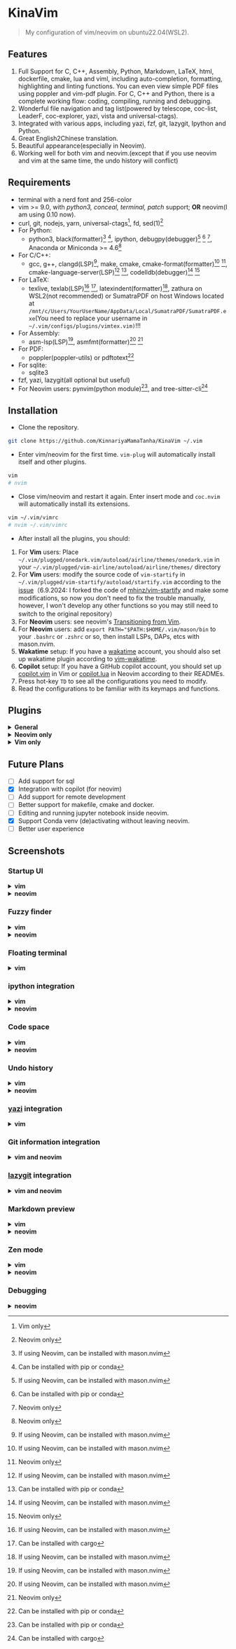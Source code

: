 # KinaVim

> My configuration of vim/neovim on ubuntu22.04(WSL2).

## Features

1. Full Support for C, C++, Assembly, Python, Markdown, LaTeX, html, dockerfile, cmake, lua and viml, including auto-completion, formatting, highlighting and linting functions. You can even view simple PDF files using poppler and vim-pdf plugin. For C, C++ and Python, there is a complete working flow: coding, compiling, running and debugging.
2. Wonderful file navigation and tag list(powered by telescope, coc-list, LeaderF, coc-explorer, yazi, vista and universal-ctags).
3. Integrated with various apps, including yazi, fzf, git, lazygit, Ipython and Python.
4. Great English2Chinese translation.
5. Beautiful appearance(especially in Neovim).
6. Working well for both vim and neovim.(except that if you use neovim and vim at the same time, the undo history will conflict)

## Requirements

- terminal with a nerd font and 256-color
- vim >= 9.0, with *python3, conceal, terminal, patch* support; **OR** neovim(I am using 0.10 now).
- curl, git, nodejs, yarn, universal-ctags[^4], fd, sed(1)[^5]
- For Python:
    - python3, black(formatter)[^1] [^2], ipython, debugpy(debugger)[^1] [^2] [^5], Anaconda or Miniconda >= 4.6[^5]
- For C/C++:
    - gcc, g++, clangd(LSP)[^1], make, cmake, cmake-format(formatter)[^1] [^5], cmake-language-server(LSP)[^1] [^2], codelldb(debugger)[^1] [^5]
- For LaTeX:
    - texlive, texlab(LSP)[^1] [^3], latexindent(formatter)[^1], zathura on WSL2(not recommended) or SumatraPDF on host Windows located at `/mnt/c/Users/YourUserName/AppData/Local/SumatraPDF/SumatraPDF.exe`(You need to replace your username in `~/.vim/configs/plugins/vimtex.vim)`!!!
- For Assembly:
    - asm-lsp(LSP)[^1], asmfmt(formatter)[^1] [^5]
- For PDF:
    - poppler(poppler-utils) or pdftotext[^2]
- For sqlite:
    - sqlite3
- fzf, yazi, lazygit(all optional but useful)
- For Neovim users: pynvim(python module)[^2], and tree-sitter-cli[^3]

[^1]: If using Neovim, can be installed with mason.nvim
[^2]: Can be installed with pip or conda
[^3]: Can be installed with cargo
[^4]: Vim only
[^5]: Neovim only

## Installation

- Clone the repository.

```bash
git clone https://github.com/KinnariyaMamaTanha/KinaVim ~/.vim
```

- Enter vim/neovim for the first time. `vim-plug` will automatically install itself and other plugins.

```bash
vim
# nvim
```

- Close vim/neovim and restart it again. Enter insert mode and `coc.nvim` will automatically install its extensions.

```bash
vim ~/.vim/vimrc
# nvim ~/.vim/vimrc
```

- After install all the plugins, you should:

1. For **Vim** users: Place `~/.vim/plugged/onedark.vim/autoload/airline/themes/onedark.vim` in your `~/.vim/plugged/vim-airline/autoload/airline/themes/` directory
2. For **Vim** users: modify the source code of `vim-startify` in `~/.vim/plugged/vim-startify/autoload/startify.vim` according to the [issue](https://github.com/mhinz/vim-startify/issues/400#issuecomment-565858638)（6.9.2024: I forked the code of [mhinz/vim-startify](https://github.com/mhinz/vim-startify) and make some modifications, so now you don't need to fix the trouble manually, however, I won't develop any other functions so you may still need to switch to the original repository）
3. For **Neovim** users: see neovim's [Transitioning from Vim](https://neovim.io/doc/user/nvim.html#nvim-from-vim).
4. For **Neovim** users: add `export PATH="$PATH:$HOME/.vim/mason/bin` to your `.bashrc` or `.zshrc` or so, then install LSPs, DAPs, etcs with mason.nvim.
5. **Wakatime** setup: If you have a [wakatime](https://wakatime.com/) account, you should also set up wakatime plugin according to [vim-wakatime](https://github.com/wakatime/vim-wakatime).
6. **Copilot** setup: If you have a GitHub copilot account, you should set up [copilot.vim](https://github.com/github/copilot.vim) in Vim or [copilot.lua](https://github.com/zbirenbaum/copilot.lua) in Neovim according to their READMEs.
7. Press hot-key `TD` to see all the configurations you need to modify.
8. Read the configurations to be familiar with its keymaps and functions.

## Plugins

<details>
  <summary><b>General</b></summary>

- [junegunn/vim-plug](https://github.com/junegunn/vim-plug)
- [neoclide/coc.nvim](https://github.com/neoclide/coc.nvim)
- [honza/vim-snippets](https://github.com/honza/vim-snippets)
- [dhruvasagar/vim-table-mode](https://github.com/dhruvasagar/vim-table-mode)
- [rhysd/clever-f.vim](https://github.com/rhysd/clever-f.vim)
- [Asheq/close-buffers.vim](https://github.com/Asheq/close-buffers.vim)
- [tpope/vim-repeat](https://github.com/tpope/vim-repeat)
- [wakatime/vim-wakatime](https://github.com/wakatime/vim-wakatime)
- [kkvh/vim-docker-tools](https://github.com/kkvh/vim-docker-tools)
- [hotoo/pangu.vim](https://github.com/hotoo/pangu.vim)
- [lervag/vimtex](https://github.com/lervag/vimtex)
- [makerj/vim-pdf](https://github.com/makerj/vim-pdf)
- [mayanksuman/vim-notes-markdown](https://github.com/mayanksuman/vim-notes-markdown)
- [voldikss/vim-translator](https://github.com/voldikss/vim-translator)
- [tpope/vim-fugitive](https://github.com/tpope/vim-fugitive)
- [dstein64/vim-startuptime](https://github.com/dstein64/vim-startuptime)
- [chrisbra/csv.vim](https://github.com/chrisbra/csv.vim)

<details>
  <summary><b>coc.nvim plugins</b></summary>

- [josa42/coc-sh](https://github.com/josa42/coc-sh)
- [neoclide/coc-json](https://github.com/neoclide/coc-json)
- [iamcco/coc-vimlsp](https://github.com/iamcco/coc-vimlsp)
- [fannheyward/coc-pyright](https://github.com/fannheyward/coc-pyright)
- [clangd/coc-clangd](https://github.com/clangd/coc-clangd)
- [fannheyward/coc-markdownlint](https://github.com/fannheyward/coc-markdownlint)
- [neoclide/coc-git](https://github.com/neoclide/coc-git)
- [weirongxu/coc-explorer](https://github.com/weirongxu/coc-explorer)
- [neoclide/coc-snippets](https://github.com/neoclide/coc-snippets)
- [bigshans/coc-word](https://github.com/bigshans/coc-word)
- [neoclide/coc-yank](https://github.com/neoclide/coc-yank)
- [yaegassy/coc-pydocstring](https://github.com/yaegassy/coc-pydocstring)
- [josa42/coc-docker](https://github.com/josa42/coc-docker)
- [fannheyward/coc-ecdict](https://github.com/fannheyward/coc-ecdict)
- [weirongxu/coc-webview](https://github.com/weirongxu/coc-webview)
- [weirongxu/coc-markdown-preview-enhanced](https://github.com/weirongxu/coc-markdown-preview-enhanced)
- [neoclide/coc-html](https://github.com/neoclide/coc-html)
- [hexh250786313/coc-todo-tree](https://github.com/hexh250786313/coc-todo-tree) (Vim only)
- [fannheyward/coc-texlab](https://github.com/fannheyward/coc-texlab)
- [josa42/coc-lua](https://github.com/josa42/coc-lua)

</details>

</details>

<details>
  <summary><b>Neovim only</b></summary>

- [HiPhish/rainbow-delimiters.nvim](https://github.com/HiPhish/rainbow-delimiters.nvim)
- [nvim-treesitter/nvim-treesitter](https://github.com/nvim-treesitter/nvim-treesitter)
- [navarasu/onedark.nvim](https://github.com/navarasu/onedark.nvim)
- [folke/tokyonight.nvim](https://github.com/folke/tokyonight.nvim)
- [Mofiqul/vscode.nvim](https://github.com/Mofiqul/vscode.nvim)
- [nvim-tree/nvim-web-devicons](https://github.com/nvim-tree/nvim-web-devicons)
- [nvim-lualine/lualine.nvim](https://github.com/nvim-lualine/lualine.nvim)
- [folke/twilight.nvim](https://github.com/folke/twilight.nvim)
- [folke/zen-mode.nvim](https://github.com/folke/zen-mode.nvim)
- [hedyhli/outline.nvim](https://github.com/hedyhli/outline.nvim)
- [natecraddock/workspaces.nvim](https://github.com/natecraddock/workspaces.nvim)
- [nvim-lua/plenary.nvim](https://github.com/nvim-lua/plenary.nvim)
- [nvim-telescope/telescope.nvim](https://github.com/nvim-telescope/telescope.nvim)
- [Bekaboo/dropbar.nvim](https://github.com/Bekaboo/dropbar.nvim)
- [akinsho/bufferline.nvim](https://github.com/akinsho/bufferline.nvim)
- [CRAG666/code_runner.nvim](https://github.com/CRAG666/code_runner.nvim)
- [windwp/nvim-autopairs](https://github.com/windwp/nvim-autopairs)
- [numToStr/Comment.nvim](https://github.com/numToStr/Comment.nvim)
- [lukas-reineke/indent-blankline.nvim](https://github.com/lukas-reineke/indent-blankline.nvim)
- [akinsho/toggleterm.nvim](https://github.com/akinsho/toggleterm.nvim)
- [nvimdev/dashboard-nvim](https://github.com/nvimdev/dashboard-nvim)
- [kylechui/nvim-surround](https://github.com/kylechui/nvim-surround)
- [fedepujol/move.nvim](https://github.com/fedepujol/move.nvim)
- [MeanderingProgrammer/markdown.nvim](https://github.com/MeanderingProgrammer/markdown.nvim)
- [mfussenegger/nvim-dap](https://github.com/mfussenegger/nvim-dap)
- [nvim-neotest/nvim-nio](https://github.com/nvim-neotest/nvim-nio)
- [rcarriga/nvim-dap-ui](https://github.com/rcarriga/nvim-dap-ui)
- [mfussenegger/nvim-dap-python](https://github.com/mfussenegger/nvim-dap-python)
- [LunarVim/bigfile.nvim](https://github.com/LunarVim/bigfile.nvim)
- [gelguy/wilder.nvim](https://github.com/gelguy/wilder.nvim)
- [FabianWirth/search.nvim](https://github.com/FabianWirth/search.nvim)
- [debugloop/telescope-undo.nvim](https://github.com/debugloop/telescope-undo.nvim)
- [williamboman/mason.nvim](https://github.com/williamboman/mason.nvim)
- [stevearc/conform.nvim](https://github.com/stevearc/conform.nvim)
- [kkharji/sqlite.lua](https://github.com/kkharji/sqlite.lua)
- [VidocqH/data-viewer.nvim](https://github.com/VidocqH/data-viewer.nvim)
- [jamestthompson3/nvim-remote-containers](https://github.com/jamestthompson3/nvim-remote-containers)
- [folke/trouble.nvim](https://github.com/folke/trouble.nvim)
- [zbirenbaum/copilot.lua](https://github.com/zbirenbaum/copilot.lua)
- [kmontocam/nvim-conda](https://github.com/kmontocam/nvim-conda)

</details>

<details>
  <summary><b>Vim only</b></summary>

- [KinnariyaMamaTanha/vim-startify](https://github.com/KinnariyaMamaTanha/vim-startify)
- [Yggdroot/LeaderF](https://github.com/Yggdroot/LeaderF)
- [scrooloose/nerdcommenter](https://github.com/scrooloose/nerdcommenter)
- [liuchengxu/vista.vim](https://github.com/liuchengxu/vista.vim)
- [luochen1990/rainbow](https://github.com/luochen1990/rainbow) [](https://github.com/)
- [sheerun/vim-polyglot](https://github.com/sheerun/vim-polyglot)
- [vim-airline/vim-airline](https://github.com/vim-airline/vim-airline)
- [ryanoasis/vim-devicons](https://github.com/ryanoasis/vim-devicons)
- [joshdick/onedark.vim](https://github.com/joshdick/onedark.vim)
- [mbbill/undotree](https://github.com/mbbill/undotree)
- [rhysd/accelerated-jk](https://github.com/rhysd/accelerated-jk)
- [junegunn/goyo.vim](https://github.com/junegunn/goyo.vim)
- [junegunn/limelight.vim](https://github.com/junegunn/limelight.vim)
- [lambdalisue/vim-nerdfont](https://github.com/lambdalisue/vim-nerdfont)
- [lambdalisue/glyph-palette.vim](https://github.com/lambdalisue/glyph-palette.vim)
- [leafOfTree/vim-project](https://github.com/leafOfTree/vim-project)
- [voldikss/vim-floaterm](https://github.com/voldikss/vim-floaterm)
- [Yggdroot/indentLine](https://github.com/Yggdroot/indentLine)
- [tpope/vim-surround](https://github.com/tpope/vim-surround)
- [matze/vim-move](https://github.com/matze/vim-move)
- [preservim/vim-markdown](https://github.com/preservim/vim-markdown)
- [jiangmiao/auto-pairs](https://github.com/jiangmiao/auto-pairs)
- [github/copilot.vim](https://github.com/github/copilot.vim)

</details>

## Future Plans

- [ ] Add support for sql
- [x] Integration with copilot (for neovim)
- [ ] Add support for remote development
- [ ] Better support for makefile, cmake and docker.
- [ ] Editing and running jupyter notebook inside neovim.
- [x] Support Conda venv (de)activating without leaving neovim.
- [ ] Better user experience

## Screenshots

### Startup UI

<details>
  <summary><b>vim</b></summary>

![vim](./screenshots/1.png)

</details>

<details>
  <summary><b>neovim</b></summary>

![neovim](./screenshots/13.png)

</details>

### Fuzzy finder

<details>
  <summary><b>vim</b></summary>

![vim](./screenshots/2.png)

</details>

<details>
  <summary><b>neovim</b></summary>

![Neovim](./screenshots/16.png)

</details>

### Floating terminal

<details>
  <summary><b>vim</b></summary>

![Floaterm](./screenshots/3.png)

</details>

### ipython integration

<details>
  <summary><b>vim</b></summary>

![vim](./screenshots/4.png)

</details>

<details>
  <summary><b>neovim</b></summary>

![neovim](./screenshots/19.png)

</details>

### Code space

<details>
  <summary><b>vim</b></summary>

![vim](./screenshots/5.png)

</details>

<details>
  <summary><b>neovim</b></summary>

![neovim](./screenshots/14.png)

</details>

### Undo history

<details>
  <summary><b>vim</b></summary>

![vim](./screenshots/6.png)

</details>

<details>
  <summary><b>neovim</b></summary>

![Neovim](./screenshots/17.png)

</details>

### [yazi](https://github.com/sxyazi/yazi) integration

<details>
  <summary><b>vim</b></summary>

![yazi](./screenshots/7.png)

</details>

### Git information integration

<details>
  <summary><b>vim and neovim</b></summary>

![vim](./screenshots/8.png)

</details>

### [lazygit](https://github.com/jesseduffield/lazygit) integration

<details>
  <summary><b>vim and neovim</b></summary>

![lazygit](./screenshots/9.png)

</details>

### Markdown preview

<details>
  <summary><b>vim</b></summary>

![vim](./screenshots/10.png)

</details>

<details>
  <summary><b>neovim</b></summary>

![neovim](./screenshots/12.png)

</details>

### Zen mode

<details>
  <summary><b>vim</b></summary>

![vim](./screenshots/11.png)

</details>

<details>
  <summary><b>neovim</b></summary>

![neovim](./screenshots/18.png)

</details>

### Debugging

<details>
  <summary><b>neovim</b></summary>

![debug](./screenshots/15.png)

</details>
